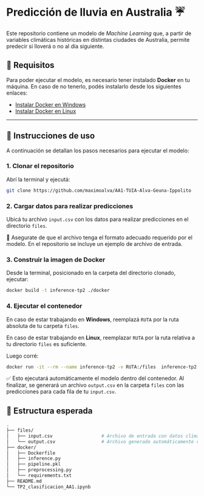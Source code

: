 # Predicción de lluvia en Australia ☔

Este repositorio contiene un modelo de *Machine Learning* que, a partir de variables climáticas históricas en distintas ciudades de Australia, permite predecir si lloverá o no al día siguiente.

## 🐳 Requisitos

Para poder ejecutar el modelo, es necesario tener instalado **Docker** en tu máquina. En caso de no tenerlo, podés instalarlo desde los siguientes enlaces:

- [Instalar Docker en Windows](https://docs.docker.com/desktop/setup/install/windows-install/)
- [Instalar Docker en Linux](https://docs.docker.com/desktop/setup/install/linux/)

---

## 🧪 Instrucciones de uso

A continuación se detallan los pasos necesarios para ejecutar el modelo:

### 1. Clonar el repositorio

Abrí la terminal y ejecutá:

```bash
git clone https://github.com/maximoalva/AA1-TUIA-Alva-Geuna-Ippolito
```

### 2. Cargar datos para realizar predicciones

Ubicá tu archivo `input.csv` con los datos para realizar predicciones en el directorio `files`.

📌 Asegurate de que el archivo tenga el formato adecuado requerido por el modelo. En el repositorio se incluye un ejemplo de archivo de entrada.

### 3. Construir la imagen de Docker

Desde la terminal, posicionado en la carpeta del directorio clonado, ejecutar:

```bash
docker build -t inference-tp2 ./docker
```

### 4. Ejecutar el contenedor

En caso de estar trabajando en **Windows**, reemplazá `RUTA` por la ruta absoluta de tu carpeta `files`.

En caso de estar trabajando en **Linux**, reemplazar `RUTA` por la ruta relativa a tu directorio `files` es suficiente.

Luego corré:

```bash
docker run -it --rm --name inference-tp2 -v RUTA:/files  inference-tp2
```

✅ Esto ejecutará automáticamente el modelo dentro del contenedor. Al finalizar, se generará un archivo `output.csv` en la carpeta `files` con las predicciones para cada fila de tu `input.csv`.

## 📁 Estructura esperada

```bash
.
├── files/
│   ├── input.csv                  # Archivo de entrada con datos climáticos
│   └── output.csv                 # Archivo generado automáticamente con las predicciones
├── docker/
│   ├── Dockerfile
│   ├── inference.py
│   ├── pipeline.pkl
│   ├── preprocessing.py
│   └── requirements.txt
├── README.md
└── TP2_clasificacion_AA1.ipynb
```
